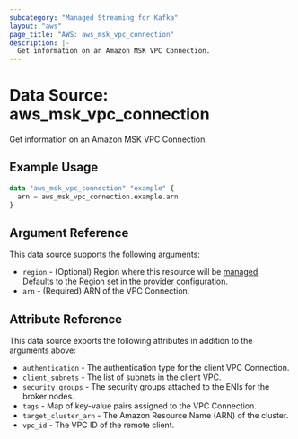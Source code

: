 ```yaml
---
subcategory: "Managed Streaming for Kafka"
layout: "aws"
page_title: "AWS: aws_msk_vpc_connection"
description: |-
  Get information on an Amazon MSK VPC Connection.
---
```

# Data Source: aws_msk_vpc_connection

Get information on an Amazon MSK VPC Connection.

## Example Usage

```terraform
data "aws_msk_vpc_connection" "example" {
  arn = aws_msk_vpc_connection.example.arn
}
```

## Argument Reference

This data source supports the following arguments:

* `region` - (Optional) Region where this resource will be [managed](https://docs.aws.amazon.com/general/latest/gr/rande.html#regional-endpoints). Defaults to the Region set in the [provider configuration](https://registry.terraform.io/providers/hashicorp/aws/latest/docs#aws-configuration-reference).
* `arn` - (Required) ARN of the VPC Connection.

## Attribute Reference

This data source exports the following attributes in addition to the arguments above:

* `authentication` - The authentication type for the client VPC Connection.
* `client_subnets` - The list of subnets in the client VPC.
* `security_groups` - The security groups attached to the ENIs for the broker nodes.
* `tags` - Map of key-value pairs assigned to the VPC Connection.
* `target_cluster_arn` - The Amazon Resource Name (ARN) of the cluster.
* `vpc_id` - The VPC ID of the remote client.
